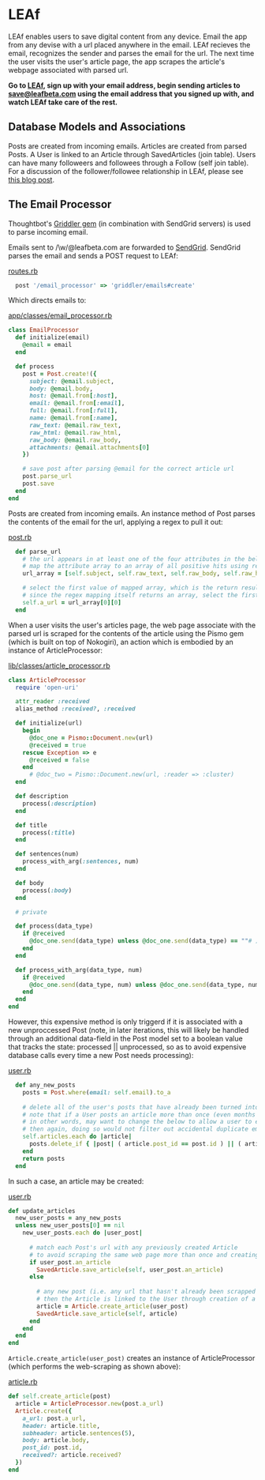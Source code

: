 LEAf
===================

LEAf enables users to save digital content from any device. Email the app from any devise with a url placed anywhere in the email. LEAf recieves the email, recognizes the sender and parses the email for the url. The next time the user visits the user's article page, the app scrapes the article's webpage associated with parsed url.

**Go to [LEAf](http://leafbeta.herokuapp.com/), sign up with your email address, begin sending articles to save@leafbeta.com using the email address that you signed up with, and watch LEAf take care of the rest.**

## Database Models and Associations

Posts are created from incoming emails. Articles are created from parsed Posts. A User is linked to an Article through SavedArticles (join table). Users can have many followeers and followees through a Follow (self join table). For a discussion of the follower/followee relationship in LEAf, please see
[this blog post](http://medium.com/@jbmilgrom/active-record-many-to-many-self-join-table-e0992c27c1e).

## The Email Processor

Thoughtbot's [Griddler gem](https://github.com/jbmilgrom/griddler) (in combination with SendGrid servers) is used to parse incoming email.

Emails sent to /\w/@leafbeta.com are forwarded to [SendGrid](https://sendgrid.com/developer/reply). SendGrid parses the email and sends a POST request to LEAf:

[routes.rb](http://github.com/jbmilgrom/LEAf/blob/master/config/routes.rb)

```ruby
  post '/email_processor' => 'griddler/emails#create'
```


Which directs emails to:
 
[app/classes/email_processor.rb](http://github.com/jbmilgrom/LEAf/blob/master/app/classes/email_processor.rb)

  ```ruby
  class EmailProcessor
    def initialize(email)
      @email = email
    end

    def process
      post = Post.create!({ 
        subject: @email.subject,
        body: @email.body, 
        host: @email.from[:host],
        email: @email.from[:email],
        full: @email.from[:full],
        name: @email.from[:name],
        raw_text: @email.raw_text,
        raw_html: @email.raw_html,
        raw_body: @email.raw_body,
        attachments: @email.attachments[0]
      })

      # save post after parsing @email for the correct article url
      post.parse_url
      post.save
    end
  end
  ```

Posts are created from incoming emails. An instance method of Post parses the contents of the email for the url, applying a regex to pull it out: 

[post.rb](http://github.com/jbmilgrom/LEAf/blob/master/app/models/post.rb)
  	
```ruby
  def parse_url
    # the url appears in at least one of the four attributes in the below array
    # map the attribute array to an array of all positive hits using regex expression
    url_array = [self.subject, self.raw_text, self.raw_body, self.raw_html].map { |raw_data| /(http:\/\/[\w._?=\-&\/]+)/.match(raw_data) }.compact

    # select the first value of mapped array, which is the return result of the regex matching
    # since the regex mapping itself returns an array, select the first value thereof as well
    self.a_url = url_array[0][0]  
  end
```
 

When a user visits the user's articles page, the web page associate with the parsed url is scraped for the contents of the article using the Pismo gem (which is built on top of Nokogiri), an action which is embodied by an instance of ArticleProcessor:

[lib/classes/article_processor.rb](http://github.com/jbmilgrom/LEAf/blob/master/lib/classes/article_processor.rb)

```ruby
class ArticleProcessor
  require 'open-uri'

  attr_reader :received
  alias_method :received?, :received

  def initialize(url)
    begin
      @doc_one = Pismo::Document.new(url)
      @received = true
    rescue Exception => e
      @received = false
    end
      # @doc_two = Pismo::Document.new(url, :reader => :cluster)
  end	

  def description
    process(:description)
  end

  def title
    process(:title)
  end

  def sentences(num)
    process_with_arg(:sentences, num)
  end

  def body
    process(:body)
  end

  # private

  def process(data_type)
    if @received
      @doc_one.send(data_type) unless @doc_one.send(data_type) == ""# ) || ( @doc_two.send(data_type) unless @doc_two.send(data_type) == "" )
    end
  end

  def process_with_arg(data_type, num)
    if @received 
      @doc_one.send(data_type, num) unless @doc_one.send(data_type, num) == "" #) || ( @doc_two.send(data_type, num) unless @doc_two.send(data_type, num) == "" )
    end
  end
end
```

However, this expensive method is only triggerd if it is associated with a new unproccessed Post (note, in later iterations, this will likely be handled through an additional data-field in the Post model set to a boolean value that tracks the state: processed || unprocessed, so as to avoid expensive database calls every time a new Post needs processing): 

[user.rb](http://github.com/jbmilgrom/LEAf/blob/master/app/models/user.rb)

```ruby
  def any_new_posts
    posts = Post.where(email: self.email).to_a
    
    # delete all of the user's posts that have already been turned into Articles and linked to the User (through a SavedArticle)
    # note that if a User posts an article more than once (even months apart), such post will not be sent to  update_articles, and no additional SavedArticle will be created
    # in other words, may want to change the below to allow a user to email himself an article more than once
    # then again, doing so would not filter out accidental duplicate emails/posts
    self.articles.each do |article|
      posts.delete_if { |post| ( article.post_id == post.id ) || ( article.a_url == post.a_url ) }
    end
    return posts
  end
```

In such a case, an article may be created:

[user.rb](http://github.com/jbmilgrom/LEAf/blob/master/app/models/user.rb)

```ruby
def update_articles
  new_user_posts = any_new_posts
  unless new_user_posts[0] == nil
    new_user_posts.each do |user_post|
      
      # match each Post's url with any previously created Article
      # to avoid scraping the same web page more than once and creating duplicate Articles
      if user_post.an_article
        SavedArticle.save_article(self, user_post.an_article)
      else
        
        # any new post (i.e. any url that hasn't already been scrapped and turning into an Article) is turned into an Article (through Pismo processing)
        # then the Article is linked to the User through creation of a SavedArticle
        article = Article.create_article(user_post)
        SavedArticle.save_article(self, article) 
      end
    end
  end
end
```

`Article.create_article(user_post)` creates an instance of ArticleProcessor (which performs the web-scraping as shown above):

[article.rb](https://github.com/jbmilgrom/LEAf/blob/master/app/models/article.rb)

```ruby
def self.create_article(post)       
  article = ArticleProcessor.new(post.a_url)
  Article.create({
    a_url: post.a_url,
    header: article.title,
    subheader: article.sentences(5),
    body: article.body,
    post_id: post.id,
    received?: article.received?
  })
end
```
